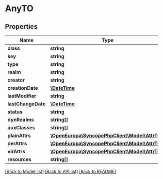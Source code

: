 # AnyTO

## Properties
Name | Type | Description | Notes
------------ | ------------- | ------------- | -------------
**class** | **string** |  | 
**key** | **string** |  | [optional] 
**type** | **string** |  | [optional] 
**realm** | **string** |  | [optional] 
**creator** | **string** |  | [optional] 
**creationDate** | [**\DateTime**](\DateTime.md) |  | [optional] 
**lastModifier** | **string** |  | [optional] 
**lastChangeDate** | [**\DateTime**](\DateTime.md) |  | [optional] 
**status** | **string** |  | [optional] 
**dynRealms** | **string[]** |  | [optional] 
**auxClasses** | **string[]** |  | [optional] 
**plainAttrs** | [**\OpenEuropa\SyncopePhpClient\Model\AttrTO[]**](AttrTO.md) |  | [optional] 
**derAttrs** | [**\OpenEuropa\SyncopePhpClient\Model\AttrTO[]**](AttrTO.md) |  | [optional] 
**virAttrs** | [**\OpenEuropa\SyncopePhpClient\Model\AttrTO[]**](AttrTO.md) |  | [optional] 
**resources** | **string[]** |  | [optional] 

[[Back to Model list]](../README.md#documentation-for-models) [[Back to API list]](../README.md#documentation-for-api-endpoints) [[Back to README]](../README.md)


